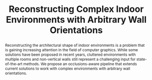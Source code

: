 ---
layout: publication
code: 2014-EG-poster_indoor_reconstruction
title: "Reconstructing Complex Indoor Environments with Arbitrary Wall Orientations"
authors: Claudio Mura, Alberto Jaspe-Villanueva, Oliver Mattausch, Enrico Gobbetti, and Renato Pajarola
year: 2014
type: Poster
conference: EuroGraphics (EG'14)
abstract: "Reconstructing the architectural shape of indoor environments is a problem that is gaining increasing attention in the field of computer graphics. While some solutions have been proposed in recent years, cluttered environments with multiple rooms and non-vertical walls still represent a challenging input for state-of-the-art methods. We propose an occlusions-aware pipeline that extends current solutions to work with complex environments with arbitrary wall orientations."
projects: 
 - Point clouds
 - Indoor modelling
doi: 10.2312/egp.20141069
lab_website: http://vic.crs4.it/vic/cgi-bin/bib-page.cgi?id=%27Mura:2014:RCI%27
bibtex_id: 

---